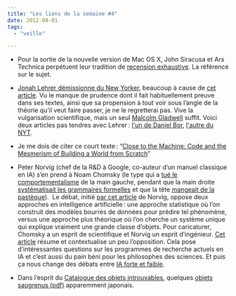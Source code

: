 ```yaml
---
title: "Les liens de la semaine #4"
date: 2012-08-01
tags:
  - "veille"

---
```


- Pour la sortie de la nouvelle version de Mac OS X, John Siracusa et Ars Technica perpétuent leur tradition de [recension exhaustive](http://arstechnica.com/apple/2012/07/os-x-10-8/). La référence sur le sujet.

- [Jonah Lehrer démissionne du New Yorker](http://mediadecoder.blogs.nytimes.com/2012/07/30/jonah-lehrer-resigns-from-new-yorker-after-making-up-dylan-quotes-for-his-book), beaucoup à cause de [cet article](http://www.tabletmag.com/jewish-news-and-politics/107779/jonah-lehrers-deceptions?all=1). Vu le manque de prudence dont il fait habituellement preuve dans ses textes, ainsi que sa propension à tout voir sous l’angle de la théorie qu’il veut faire passer, je ne le regretterai pas. Vive la vulgarisation scientifique, mais un seul [Malcolm Gladwell](http://en.wikipedia.org/wiki/Malcolm_gladwell) suffit. Voici deux articles pas tendres avec Lehrer : [l'un de Daniel Bor](http://www.danielbor.com/lehrerandsciencewriting/), [l'autre du NYT](http://www.nytimes.com/2012/05/13/books/review/imagine-by-jonah-lehrer.html?_r=3&pagewanted=all).

- Je me dois de citer ce court texte : “[Close to the Machine: Code and the Mesmerism of Building a World from Scratch](http://www.brainpickings.org/index.php/2012/07/26/close-to-the-machine-ellen-ullman/)”

- Peter Norvig (chef de la R&D à Google, co-auteur d’un manuel classique en IA) s’en prend à Noam Chomsky (le type qui a [tué le comportementalisme](http://www.chomsky.info/articles/1967----.htm) de la main gauche, pendant que la main droite [systématisait les grammaires formelles](http://en.wikipedia.org/wiki/Chomsky_hierarchy) et que la tête [mangeait de la pastèque](http://media.sundancechannel.com/UPLOADS/blog/wordpress/images/matthewrodriguez/noam_noam.jpg)).  Le débat, initié [par cet article](http://norvig.com/chomsky.html) de Norvig, oppose deux approches en intelligence artificielle : une approche statistique où l’on construit des modèles bourrés de données pour prédire tel phénomène, versus une approche plus théorique où l’on cherche un système unique qui explique vraiment une grande classe d’objets. Pour caricaturer, Chomsky a un esprit de scientifique et Norvig un esprit d’ingénieur. [Cet article](http://www.tor.com/blogs/2011/06/norvig-vs-chomsky-and-the-fight-for-the-future-of-ai) résume et contextualise un peu l’opposition. Cela pose d’intéressantes questions sur les programmes de recherche actuels en IA et c’est aussi du pain béni pour les philosophes des sciences. Et puis ça nous change des débats entre [IA forte et faible](http://en.wikipedia.org/wiki/Strong_ai).

- Dans l’esprit du [Catalogue des objets introuvables](http://www.slideshare.net/fannyaparicio/catalogue-dobjets-introuvables-6701877), quelques [objets saugrenus (pdf)](http://grouplab.cpsc.ucalgary.ca/saul/hci_topics/pdf_files/psychopathology-useless.pdf) apparemment japonais.
